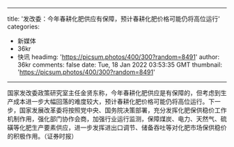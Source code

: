 
---
title: '发改委：今年春耕化肥供应有保障，预计春耕化肥价格可能仍将高位运行'
categories: 
 - 新媒体
 - 36kr
 - 快讯
headimg: 'https://picsum.photos/400/300?random=8491'
author: 36kr
comments: false
date: Tue, 18 Jan 2022 03:53:35 GMT
thumbnail: 'https://picsum.photos/400/300?random=8491'
---

<div>   
国家发改委政策研究室主任金贤东称，今年春耕化肥供应是有保障的，但考虑到生产成本进一步大幅回落的难度较大，预计春耕化肥价格可能仍将高位运行。下一步，国家发展改革委将按照党中央、国务院决策部署，充分发挥化肥保供稳价工作机制作用，强化部门协作会商，加强行业运行监测，保障煤炭、电力、天然气、硫磺等化肥生产要素供应，进一步发挥进出口调节、储备吞吐等对化肥市场保供稳价的积极作用。（证券时报）  
</div>
            